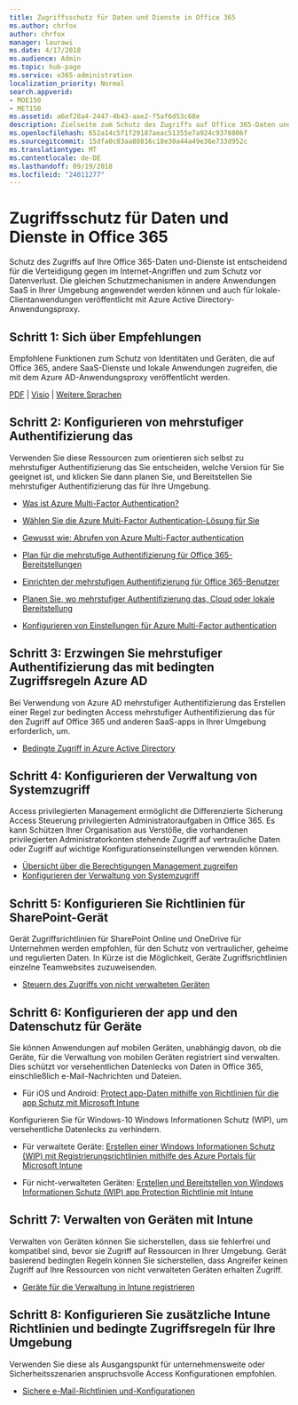 ```yaml
---
title: Zugriffsschutz für Daten und Dienste in Office 365
ms.author: chrfox
author: chrfox
manager: laurawi
ms.date: 4/17/2018
ms.audience: Admin
ms.topic: hub-page
ms.service: o365-administration
localization_priority: Normal
search.appverid:
- MOE150
- MET150
ms.assetid: a6ef28a4-2447-4b43-aae2-f5af6d53c68e
description: Zielseite zum Schutz des Zugriffs auf Office 365-Daten und-Dienste
ms.openlocfilehash: 652a14c5f1f29187aeac51355e7a924c9378806f
ms.sourcegitcommit: 15dfa0c83aa88816c18e30a44a49e36e733d952c
ms.translationtype: MT
ms.contentlocale: de-DE
ms.lasthandoff: 09/19/2018
ms.locfileid: "24011277"
---
```

# <a name="protect-access-to-data-and-services-in-office-365"></a>Zugriffsschutz für Daten und Dienste in Office 365

Schutz des Zugriffs auf Ihre Office 365-Daten und-Dienste ist entscheidend für die Verteidigung gegen im Internet-Angriffen und zum Schutz vor Datenverlust. Die gleichen Schutzmechanismen in andere Anwendungen SaaS in Ihrer Umgebung angewendet werden können und auch für lokale-Clientanwendungen veröffentlicht mit Azure Active Directory-Anwendungsproxy.
  
## <a name="step-1-review-recommendations"></a>Schritt 1: Sich über Empfehlungen

Empfohlene Funktionen zum Schutz von Identitäten und Geräten, die auf Office 365, andere SaaS-Dienste und lokale Anwendungen zugreifen, die mit dem Azure AD-Anwendungsproxy veröffentlicht werden.
  
[PDF](https://go.microsoft.com/fwlink/p/?linkid=841656) | [Visio](https://go.microsoft.com/fwlink/p/?linkid=841657) | [Weitere Sprachen](https://www.microsoft.com/download/details.aspx?id=55032)
  
## <a name="step-2-configure-mfa"></a>Schritt 2: Konfigurieren von mehrstufiger Authentifizierung das

Verwenden Sie diese Ressourcen zum orientieren sich selbst zu mehrstufiger Authentifizierung das Sie entscheiden, welche Version für Sie geeignet ist, und klicken Sie dann planen Sie, und Bereitstellen Sie mehrstufiger Authentifizierung das für Ihre Umgebung.
  
- [Was ist Azure Multi-Factor Authentication?](https://docs.microsoft.com/azure/multi-factor-authentication/multi-factor-authentication)
    
- [Wählen Sie die Azure Multi-Factor Authentication-Lösung für Sie](https://docs.microsoft.com/azure/multi-factor-authentication/multi-factor-authentication-get-started)
    
- [Gewusst wie: Abrufen von Azure Multi-Factor authentication](https://docs.microsoft.com/azure/multi-factor-authentication/multi-factor-authentication-versions-plans)
    
- [Plan für die mehrstufige Authentifizierung für Office 365-Bereitstellungen](https://support.office.com/article/043807b2-21db-4d5c-b430-c8a6dee0e6ba)
    
- [Einrichten der mehrstufigen Authentifizierung für Office 365-Benutzer](https://support.office.com/article/8f0454b2-f51a-4d9c-bcde-2c48e41621c6)
    
- [Planen Sie, wo mehrstufiger Authentifizierung das, Cloud oder lokale Bereitstellung](https://docs.microsoft.com/azure/multi-factor-authentication/multi-factor-authentication-get-started)
    
- [Konfigurieren von Einstellungen für Azure Multi-Factor authentication](https://docs.microsoft.com/azure/multi-factor-authentication/multi-factor-authentication-whats-next)
    
## <a name="step-3-enforce-mfa-with-azure-ad-conditional-access-rules"></a>Schritt 3: Erzwingen Sie mehrstufiger Authentifizierung das mit bedingten Zugriffsregeln Azure AD

Bei Verwendung von Azure AD mehrstufiger Authentifizierung das Erstellen einer Regel zur bedingten Access mehrstufiger Authentifizierung das für den Zugriff auf Office 365 und anderen SaaS-apps in Ihrer Umgebung erforderlich, um.
  
- [Bedingte Zugriff in Azure Active Directory](https://docs.microsoft.com/azure/active-directory/active-directory-conditional-access-azure-portal)
    
## <a name="step-4-configure-privileged-access-management"></a>Schritt 4: Konfigurieren der Verwaltung von Systemzugriff

Access privilegierten Management ermöglicht die Differenzierte Sicherung Access Steuerung privilegierten Administratoraufgaben in Office 365.  Es kann Schützen Ihrer Organisation aus Verstöße, die vorhandenen privilegierten Administratorkonten stehende Zugriff auf vertrauliche Daten oder Zugriff auf wichtige Konfigurationseinstellungen verwenden können.

- [Übersicht über die Berechtigungen Management zugreifen](privileged-access-management-overview.md)
- [Konfigurieren der Verwaltung von Systemzugriff](privileged-access-management-configuration.md)

## <a name="step-5-configure-sharepoint-device-access-policies"></a>Schritt 5: Konfigurieren Sie Richtlinien für SharePoint-Gerät

Gerät Zugriffsrichtlinien für SharePoint Online und OneDrive für Unternehmen werden empfohlen, für den Schutz von vertraulicher, geheime und regulierten Daten. In Kürze ist die Möglichkeit, Geräte Zugriffsrichtlinien einzelne Teamwebsites zuzuweisenden.
  
- [Steuern des Zugriffs von nicht verwalteten Geräten](https://support.office.com/article/Control-access-from-unmanaged-devices-5ae550c4-bd20-4257-847b-5c20fb053622?ui=en-US&amp;rs=en-US&amp;ad=US)
    
## <a name="step-6-configure-app-and-data-protection-for-devices"></a>Schritt 6: Konfigurieren der app und den Datenschutz für Geräte

Sie können Anwendungen auf mobilen Geräten, unabhängig davon, ob die Geräte, für die Verwaltung von mobilen Geräten registriert sind verwalten. Dies schützt vor versehentlichen Datenlecks von Daten in Office 365, einschließlich e-Mail-Nachrichten und Dateien.
  
- Für iOS und Android: [Protect app-Daten mithilfe von Richtlinien für die app Schutz mit Microsoft Intune](https://docs.microsoft.com/intune-classic/deploy-use/protect-app-data-using-mobile-app-management-policies-with-microsoft-intune)
    
Konfigurieren Sie für Windows-10 Windows Informationen Schutz (WIP), um versehentliche Datenlecks zu verhindern.
  
- Für verwaltete Geräte: [Erstellen einer Windows Informationen Schutz (WIP) mit Registrierungsrichtlinien mithilfe des Azure Portals für Microsoft Intune](https://docs.microsoft.com/windows/threat-protection/windows-information-protection/create-wip-policy-using-intune-azure)
    
- Für nicht-verwalteten Geräten: [Erstellen und Bereitstellen von Windows Informationen Schutz (WIP) app Protection Richtlinie mit Intune](https://docs.microsoft.com/intune/windows-information-protection-policy-create)
    
## <a name="step-7-manage-devices-with-intune"></a>Schritt 7: Verwalten von Geräten mit Intune

Verwalten von Geräten können Sie sicherstellen, dass sie fehlerfrei und kompatibel sind, bevor sie Zugriff auf Ressourcen in Ihrer Umgebung. Gerät basierend bedingten Regeln können Sie sicherstellen, dass Angreifer keinen Zugriff auf Ihre Ressourcen von nicht verwalteten Geräten erhalten Zugriff.
  
- [Geräte für die Verwaltung in Intune registrieren](https://docs.microsoft.com/intune-classic/deploy-use/enroll-devices-in-microsoft-intune)
    
## <a name="step-8-configure-additional-intune-policies-and-conditional-access-rules-for-your-environment"></a>Schritt 8: Konfigurieren Sie zusätzliche Intune Richtlinien und bedingte Zugriffsregeln für Ihre Umgebung

Verwenden Sie diese als Ausgangspunkt für unternehmensweite oder Sicherheitsszenarien anspruchsvolle Access Konfigurationen empfohlen.
  
- [Sichere e-Mail-Richtlinien und-Konfigurationen](https://docs.microsoft.com/azure/active-directory/secure-email-introduction)
    

